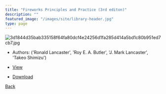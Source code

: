 ```yaml
---
title: "Fireworks Principles and Practice (3rd editon)"
description: ""
featured_image: "/images/site/library-header.jpg"
type: page
---
```


![3d1844d35bab335158f64fa80dcf4e24256d1fa285d414a5bd1c80b951ed7cb7.jpg](https://drive.google.com/uc?export=view&id=1ROkhC4MTz-XeF9K0m5keVuQ8zCpFcSZD)
* Authors: ('Ronald Lancaster', 'Roy E. A. Butler', 'J. Mark Lancaster', 'Takeo Shimizu')
* <a href="https://drive.google.com/uc?export=view&id=11cur1FeSX3_L_evJXXTzw6r5g8GPPf_3" target="_blank">View</a>

* [Download](https://drive.google.com/uc?export=download&id=11cur1FeSX3_L_evJXXTzw6r5g8GPPf_3)

[Back](/library/)
